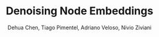 ---
paperId: 1
author: Dehua Chen, Tiago Pimentel, Adriano Veloso, Nivio Ziviani
publicationauthor: Chen, D. et al.
title: Denoising  Node  Embeddings
pdf: --
poster: --
alt: --
type: Poster
topic: Machine Learning Methods
link: --
conference: neurips
year: 2018
tags: neurips-2018
location: --
---